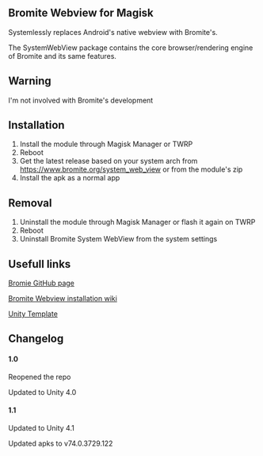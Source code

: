 ## Bromite Webview for Magisk
Systemlessly replaces Android's native webview with Bromite's.

The SystemWebView package contains the core browser/rendering engine of Bromite and its same features.

## Warning 
I'm not involved with Bromite's development

## Installation
1. Install the module through Magisk Manager or TWRP
2. Reboot
3. Get the latest release based on your system arch from https://www.bromite.org/system_web_view or from the module's zip
4. Install the apk as a normal app

## Removal
1. Uninstall the module through Magisk Manager or flash it again on TWRP 
2. Reboot
3. Uninstall Bromite System WebView from the system settings

## Usefull links
[Bromie GitHub page](https://github.com/bromite/bromite)

[Bromite Webview installation wiki](https://github.com/bromite/bromite/wiki/Installing-SystemWebView)

[Unity Template](https://github.com/Zackptg5/Unity)

## Changelog
#### 1.0
Reopened the repo

Updated to Unity 4.0
#### 1.1
Updated to Unity 4.1

Updated apks to v74.0.3729.122
